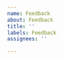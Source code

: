 ```yaml
---
name: Feedback
about: Feedback
title: ''
labels: Feedback
assignees: ''

---
```


<!-- PLEASE READ BEFORE POSTING A NEW ISSUE
   → You can fill in the following information in English or German
-->
